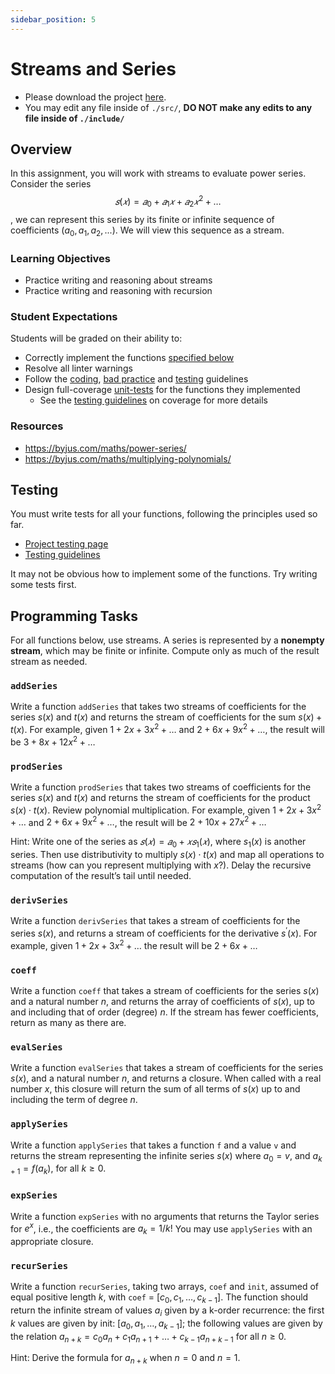 ```yaml
---
sidebar_position: 5
---
```


# Streams and Series

- Please download the project [here](https://github.com/umass-compsci-220/public-materials/raw/main/homework/05-streams-and-series.zip).
- You may edit any file inside of `./src/`, **DO NOT make any edits to any file inside of `./include/`**

## Overview

In this assignment, you will work with streams to evaluate power series. Consider the series $$𝑠(𝑥) = 𝑎_0 + 𝑎_1𝑥 + 𝑎_2𝑥^2 + \ldots$$, we can represent this series by its finite or infinite sequence of coefficients $(a_0, a_1, a_2, ...)$. We will view this sequence as a stream.

### Learning Objectives

- Practice writing and reasoning about streams
- Practice writing and reasoning with recursion

### Student Expectations

Students will be graded on their ability to:

- Correctly implement the functions [specified below](#programming-tasks)
- Resolve all linter warnings
- Follow the [coding](/materials/homework/image-processing), [bad practice](/materials/guidelines/bad-practices) and [testing](/materials/guidelines/testing) guidelines
- Design full-coverage [unit-tests](#testing) for the functions they implemented
  - See the [testing guidelines](/materials/guidelines/testing#coverage) on coverage for more details

### Resources

- <https://byjus.com/maths/power-series/>
- <https://byjus.com/maths/multiplying-polynomials/>

## Testing

You must write tests for all your functions, following the principles used so far.

- [Project testing page](/materials/tutorials/assignments/testing)
- [Testing guidelines](/materials/guidelines/testing)

It may not be obvious how to implement some of the functions. Try writing some tests first.

## Programming Tasks

For all functions below, use streams. A series is represented by a **nonempty stream**, which may be finite or infinite. Compute only as much of the result stream as needed.

### `addSeries`

Write a function `addSeries` that takes two streams of coefficients for the series $s(x)$ and $t(x)$ and returns the stream of coefficients for the sum $s(x) + t(x)$. For example, given $1+2x+3x^2+\ldots$ and $2+6x+9x^2+\ldots$, the result will be $3+8x+12x^2+\ldots$

### `prodSeries`

Write a function `prodSeries` that takes two streams of coefficients for the series $s(x)$ and $t(x)$ and returns the stream of coefficients for the product $s(x) ⋅ t(x)$. Review polynomial multiplication. For example, given $1+2x+3x^2+\ldots$ and $2+6x+9x^2+\ldots$, the result will be $2+10x+27x^2+\ldots$

Hint: Write one of the series as $𝑠(𝑥) = 𝑎_0 + 𝑥 𝑠_1(𝑥)$, where $s_1(x)$ is another series. Then use distributivity to multiply $s(x) ⋅ t(x)$ and map all operations to streams (how can you represent multiplying with $x$?). Delay the recursive computation of the result’s tail until needed.

### `derivSeries`

Write a function `derivSeries` that takes a stream of coefficients for the series $s(x)$, and returns a stream of coefficients for the derivative $s^\prime(x)$. For example, given $1+2x+3x^2+\ldots$ the result will be $2+6x+\ldots$

### `coeff`

Write a function `coeff` that takes a stream of coefficients for the series $s(x)$ and a natural number $n$, and returns the array of coefficients of $s(x)$, up to and including that of order (degree) $n$. If the stream has fewer coefficients, return as many as there are.

### `evalSeries`

Write a function `evalSeries` that takes a stream of coefficients for the series $s(x)$, and a natural number $n$, and returns a closure. When called with a real number $x$, this closure will return the sum of all terms of $s(x)$ up to and including the term of degree $n$.

### `applySeries`

Write a function `applySeries` that takes a function `f` and a value `v` and returns the stream representing the infinite series $s(x)$ where $a_0 = v$, and $a_{k + 1}= f(a_k)$, for all $k ≥ 0$.

### `expSeries`

Write a function `expSeries` with no arguments that returns the Taylor series for $e^x$, i.e., the coefficients are $a_k = 1/k!$ You may use `applySeries` with an appropriate closure.

### `recurSeries`

Write a function `recurSeries`, taking two arrays, `coef` and `init`, assumed of equal positive length $k$, with `coef` = $[c_0, c_1, \ldots, c_{k-1}]$. The function should return the infinite stream of values $a_i$ given by a k-order recurrence: the first $k$ values are given by init: $[a_0, a_1, \ldots, a_{k-1}]$; the following values are given by the relation $a_{n+k} = c_0 a_n + c_1 a_{n+1} + \ldots + c_{k-1} a_{n+k-1}$ for all $n ≥ 0$.

Hint: Derive the formula for $a_{n + k}$ when $n = 0$ and $n = 1$.

